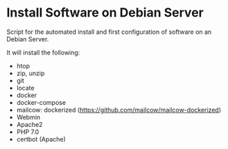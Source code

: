 # Install Software on Debian Server


Script for the automated install and first configuration of software on an Debian Server.

It will install the following:
- htop
- zip, unzip
- git
- locate
- docker
- docker-compose
- mailcow: dockerized (https://github.com/mailcow/mailcow-dockerized)
- Webmin
- Apache2
- PHP 7.0
- certbot (Apache)
